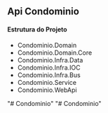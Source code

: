 <h2>Api Condominio</h2>
<h4>Estrutura do Projeto</h4>
<ul>
    <li>Condominio.Domain</li>
    <li>Condominio.Domain.Core</li>
    <li>Condominio.Infra.Data</li>
    <li>Condominio.Infra.IOC</li>
    <li>Condominio.Infra.Bus</li>
    <li>Condominio.Service</li>
    <li>Condominio.WebApi</li>
</ul>"# Condominio" 
"# Condominio" 

